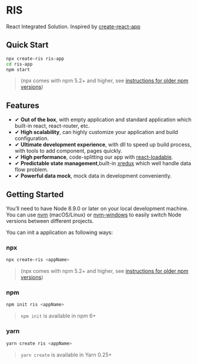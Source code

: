 # RIS
React Integrated Solution. Inspired by [create-react-app](https://github.com/facebook/create-react-app)

## Quick Start

```bash
npx create-ris ris-app
cd ris-app
npm start
```
> (npx comes with npm 5.2+ and higher, see [instructions for older npm versions](https://gist.github.com/gaearon/4064d3c23a77c74a3614c498a8bb1c5f))

## Features
- ✔︎ **Out of the box**, with empty application and standard application which built-in react, react-router, etc.
- ✔︎ **High scalability**, can highly customize your application and build configuration.
- ✔︎ **Ultimate development experience**, with dll to speed up build process, with tools to add component, pages quickly.
- ✔︎ **High performance**, code-splitting our app with [react-loadable](https://github.com/jamiebuilds/react-loadable).
- ✔︎ **Predictable state management**,built-in [xredux](https://github.com/beyondxgb/xredux) which well handle data flow problem.
- ✔︎ **Powerful data mock**, mock data in development conveniently.

## Getting Started

You’ll need to have Node 8.9.0 or later on your local development machine. You can use [nvm](https://github.com/creationix/nvm#installation) (macOS/Linux) or [nvm-windows](https://github.com/coreybutler/nvm-windows#node-version-manager-nvm-for-windows) to easily switch Node versions between different projects.

You can init a application as following ways:

### npx
```bash
npx create-ris <appName>
```
> (npx comes with npm 5.2+ and higher, see [instructions for older npm versions](https://gist.github.com/gaearon/4064d3c23a77c74a3614c498a8bb1c5f))

### npm
```bash
npm init ris <appName>
```
> `npm init` <initializer> is available in npm 6+

### yarn
```bash
yarn create ris <appName> 
```
> `yarn create` is available in Yarn 0.25+

